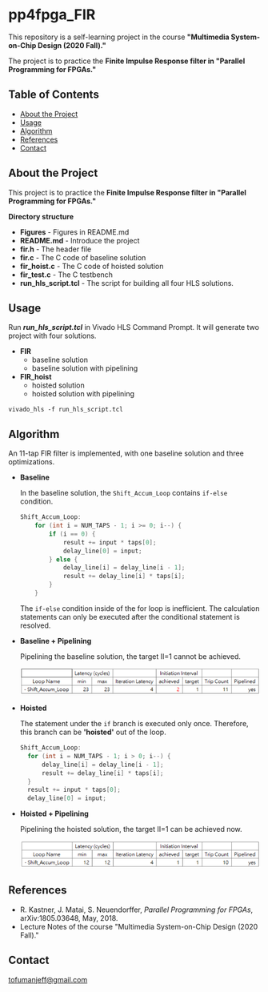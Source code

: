 # pp4fpga_FIR

This repository is a self-learning project in the course **"Multimedia System-on-Chip Design (2020 Fall)."**

The project is to practice the **Finite Impulse Response filter in "Parallel Programming for FPGAs."**

## Table of Contents

* [About the Project](#about-the-project)
* [Usage](#usage)
* [Algorithm](#algorithm)
* [References](#references)
* [Contact](#contact)

## About the Project

This project is to practice the **Finite Impulse Response filter in "Parallel Programming for FPGAs."**

**Directory structure**

* **Figures** - Figures in README.md
* **README.md** - Introduce the project
* **fir.h** - The header file
* **fir.c** - The C code of baseline solution
* **fir_hoist.c** - The C code of hoisted solution
* **fir_test.c** - The C testbench
* **run_hls_script.tcl** - The script for building all four HLS solutions.

## Usage

Run ***run_hls_script.tcl*** in Vivado HLS Command Prompt. It will generate two project with four solutions.

* **FIR**
  * baseline solution
  * baseline solution with pipelining
* **FIR_hoist**
  * hoisted solution
  * hoisted solution with pipelining

```
vivado_hls -f run_hls_script.tcl
```

## Algorithm

An 11-tap FIR filter is implemented, with one baseline solution and three optimizations.

* **Baseline**

  In the baseline solution, the `Shift_Accum_Loop` contains `if-else` condition.

  ```c
  Shift_Accum_Loop:
      for (int i = NUM_TAPS - 1; i >= 0; i--) {
          if (i == 0) {
              result += input * taps[0];
              delay_line[0] = input;
          } else {
              delay_line[i] = delay_line[i - 1];
              result += delay_line[i] * taps[i];
          }
      }
  ```

  The `if-else` condition inside of the for loop is inefficient. The calculation statements can only be executed after the conditional statement is resolved.

* **Baseline + Pipelining**

  Pipelining the baseline solution, the target II=1 cannot be achieved.

  ![baseline_pipeline](./Figures/baseline_pipeline.PNG)

* **Hoisted**

  The statement under the `if` branch is executed only once. Therefore, this branch can be **'hoisted'** out of the loop.

  ```c
  Shift_Accum_Loop:
  	for (int i = NUM_TAPS - 1; i > 0; i--) {
  		delay_line[i] = delay_line[i - 1];
  		result += delay_line[i] * taps[i];
  	}
  	result += input * taps[0];
  	delay_line[0] = input;
  ```

* **Hoisted + Pipelining**

  Pipelining the hoisted solution, the target II=1 can be achieved now.

  ![hoisted_pipeline](./Figures/hoisted_pipeline.PNG)

## References

* R. Kastner, J. Matai, S. Neuendorffer, *Parallel Programming for FPGAs*, arXiv:1805.03648, May, 2018.
* Lecture Notes of the course "Multimedia System-on-Chip Design (2020 Fall)."

## Contact

tofumanjeff@gmail.com